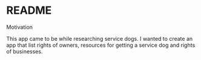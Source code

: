 # README

Motivation

This app came to be while researching service dogs. I wanted to create an app that list rights of owners, resources for getting a service dog and rights of businesses.

